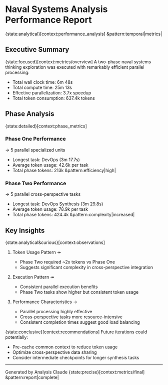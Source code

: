 # Naval Systems Analysis Performance Report

{state:analytical}[context:performance_analysis] &pattern:temporal|metrics|

## Executive Summary

{state:focused}[context:metrics/overview]
A two-phase naval systems thinking exploration was executed with remarkably efficient parallel processing:

- Total wall clock time: 6m 48s
- Total compute time: 25m 13s
- Effective parallelization: 3.7x speedup
- Total token consumption: 637.4k tokens

## Phase Analysis

{state:detailed}[context:phase_metrics]

### Phase One Performance

→ 5 parallel specialized units

- Longest task: DevOps (3m 17.7s)
- Average token usage: 42.6k per task
- Total phase tokens: 213k
  &pattern:efficiency|high|

### Phase Two Performance

→ 5 parallel cross-perspective tasks

- Longest task: DevOps Synthesis (3m 29.8s)
- Average token usage: 78.9k per task
- Total phase tokens: 424.4k
  &pattern:complexity|increased|

## Key Insights

{state:analytical&curious}[context:observations]

1. Token Usage Pattern ↠

   - Phase Two required ~2x tokens vs Phase One
   - Suggests significant complexity in cross-perspective integration

2. Execution Pattern ↠

   - Consistent parallel execution benefits
   - Phase Two tasks show higher but consistent token usage

3. Performance Characteristics →
   - Parallel processing highly effective
   - Cross-perspective tasks more resource-intensive
   - Consistent completion times suggest good load balancing

{state:conclusive}[context:recommendations]
Future iterations could potentially:

- Pre-cache common context to reduce token usage
- Optimize cross-perspective data sharing
- Consider intermediate checkpoints for longer synthesis tasks

---

Generated by Analysis Claude
{state:precise}[context:metrics/final] &pattern:report|complete|
